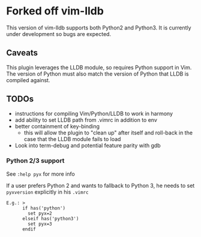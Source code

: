 # Forked off vim-lldb

This version of vim-lldb supports both Python2 and Python3. It is currently
under development so bugs are expected.

## Caveats

This plugin leverages the LLDB module, so requires Python support in Vim. The version of Python must also match the version of Python that LLDB is compiled against.

## TODOs

* instructions for compiling Vim/Python/LLDB to work in harmony
* add ability to set LLDB path from .vimrc in addition to env
* better containment of key-binding
  * this will allow the plugin to "clean up" after itself and roll-back in the case that the LLDB module fails to load
* Look into term-debug and potential feature parity with gdb


### Python 2/3 support

  See `:help pyx` for more info


  If a user prefers Python 2 and wants to fallback to Python 3, he needs to set `pyxversion` explicitly in his `.vimrc`

    E.g.: >
          if has('python')
            set pyx=2
          elseif has('python3')
            set pyx=3
          endif
